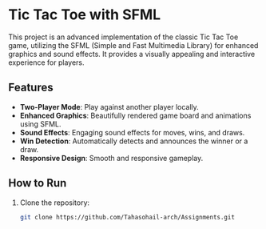 # Tic Tac Toe with SFML

This project is an advanced implementation of the classic Tic Tac Toe game, utilizing the SFML (Simple and Fast Multimedia Library) for enhanced graphics and sound effects. It provides a visually appealing and interactive experience for players.

## Features

- **Two-Player Mode**: Play against another player locally.
- **Enhanced Graphics**: Beautifully rendered game board and animations using SFML.
- **Sound Effects**: Engaging sound effects for moves, wins, and draws.
- **Win Detection**: Automatically detects and announces the winner or a draw.
- **Responsive Design**: Smooth and responsive gameplay.

## How to Run

1. Clone the repository:
   ```bash
   git clone https://github.com/Tahasohail-arch/Assignments.git